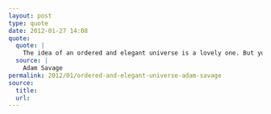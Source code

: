 ```yaml
---
layout: post
type: quote
date: 2012-01-27 14:08
quote: 
  quote: |
    The idea of an ordered and elegant universe is a lovely one. But you don't need religion to appreciate the ordered existence. It's not just an idea. It's reality. We're discovering the hidden orders of the universe every day. The inverse square law of gravitation is amazing. Fractals, the theory of relativity, the genome: these are magnificently beautiful constructs.
  source: |
    Adam Savage
permalink: 2012/01/ordered-and-elegant-universe-adam-savage
source: 
  title: 
  url: 
---
```

